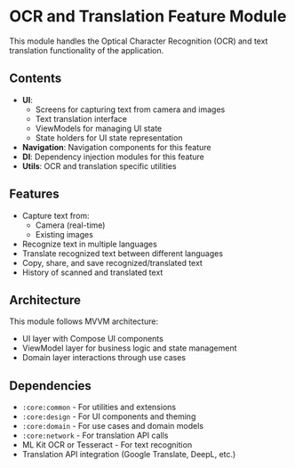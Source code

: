 # OCR and Translation Feature Module

This module handles the Optical Character Recognition (OCR) and text translation functionality of the application.

## Contents

- **UI**:
  - Screens for capturing text from camera and images
  - Text translation interface
  - ViewModels for managing UI state
  - State holders for UI state representation
- **Navigation**: Navigation components for this feature
- **DI**: Dependency injection modules for this feature
- **Utils**: OCR and translation specific utilities

## Features

- Capture text from:
  - Camera (real-time)
  - Existing images
- Recognize text in multiple languages
- Translate recognized text between different languages
- Copy, share, and save recognized/translated text
- History of scanned and translated text

## Architecture

This module follows MVVM architecture:
- UI layer with Compose UI components
- ViewModel layer for business logic and state management
- Domain layer interactions through use cases

## Dependencies

- `:core:common` - For utilities and extensions
- `:core:design` - For UI components and theming
- `:core:domain` - For use cases and domain models
- `:core:network` - For translation API calls
- ML Kit OCR or Tesseract - For text recognition
- Translation API integration (Google Translate, DeepL, etc.)